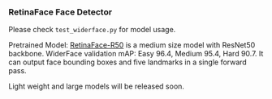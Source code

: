 ### RetinaFace Face Detector

Please check ``test_widerface.py`` for model usage.

Pretrained Model: [RetinaFace-R50](https://pan.baidu.com/s/1I8WireS-loq-PdWVstbz-A) is a medium size model with ResNet50 backbone. WiderFace validation mAP: Easy 96.4, Medium 95.4, Hard 90.7. It can output face bounding boxes and five landmarks in a single forward pass.

Light weight and large models will be released soon.
